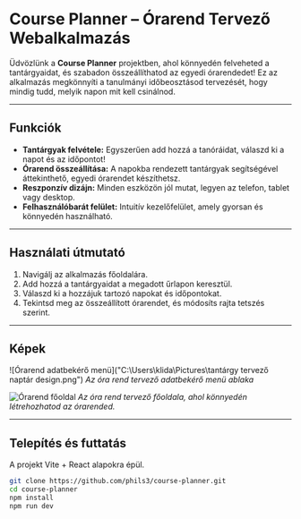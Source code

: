 # Course Planner – Órarend Tervező Webalkalmazás

Üdvözlünk a **Course Planner** projektben, ahol könnyedén felveheted a tantárgyaidat, és szabadon összeállíthatod az egyedi órarendedet! Ez az alkalmazás megkönnyíti a tanulmányi időbeosztásod tervezését, hogy mindig tudd, melyik napon mit kell csinálnod.

---

## Funkciók

- **Tantárgyak felvétele:** Egyszerűen add hozzá a tanóráidat, válaszd ki a napot és az időpontot!
- **Órarend összeállítása:** A napokba rendezett tantárgyak segítségével áttekinthető, egyedi órarendet készíthetsz.
- **Reszponzív dizájn:** Minden eszközön jól mutat, legyen az telefon, tablet vagy desktop.
- **Felhasználóbarát felület:** Intuitív kezelőfelület, amely gyorsan és könnyedén használható.

---

## Használati útmutató

1. Navigálj az alkalmazás főoldalára.
2. Add hozzá a tantárgyaidat a megadott űrlapon keresztül.
3. Válaszd ki a hozzájuk tartozó napokat és időpontokat.
4. Tekintsd meg az összeállított órarendet, és módosíts rajta tetszés szerint.

---

## Képek

![Órarend adatbekérő menü]("C:\Users\klida\Pictures\tantárgy tervező naptár design.png")
*Az óra rend tervező adatbekérő menü ablaka*

![Órarend főoldal]("C:\Users\klida\Pictures\órarend-tervező-főoldal.png")
*Az óra rend tervező főoldala, ahol könnyedén létrehozhatod az órarended.*

---

## Telepítés és futtatás

A projekt Vite + React alapokra épül.

```bash
git clone https://github.com/phils3/course-planner.git
cd course-planner
npm install
npm run dev
